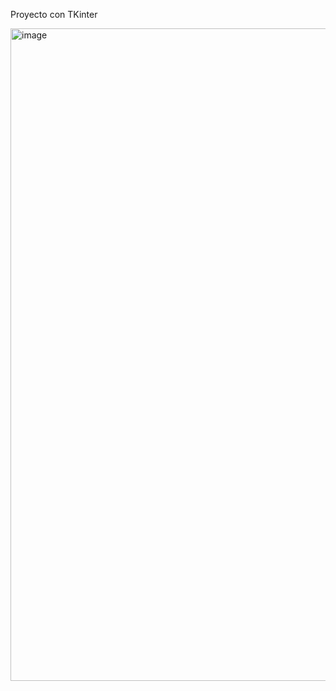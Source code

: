 Proyecto con TKinter 

<img width="1044" alt="image" src="https://user-images.githubusercontent.com/62217234/204128672-2a1636c1-3fd0-488b-a8cc-8e1c527e1c63.png">


